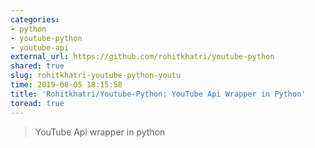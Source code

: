 ```yaml
---
categories:
- python
- youtube-python
- youtube-api
external_url: https://github.com/rohitkhatri/youtube-python
shared: true
slug: rohitkhatri-youtube-python-youtu
time: 2019-08-05 18:15:58
title: 'Rohitkhatri/Youtube-Python: YouTube Api Wrapper in Python'
toread: true
---
```


> YouTube Api wrapper in python